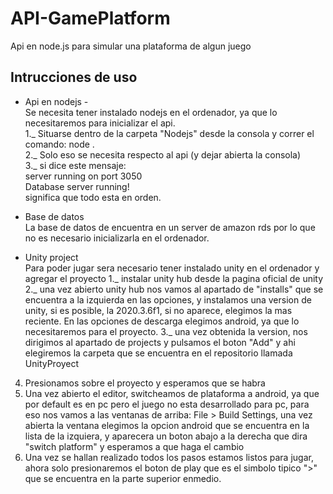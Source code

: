 # API-GamePlatform
Api en node.js para simular una plataforma de algun juego

## Intrucciones de uso
- Api en nodejs - <br>
Se necesita tener instalado nodejs en el ordenador, ya que lo necesitaremos para inicializar el api.<br>
1._ Situarse dentro de la carpeta "Nodejs" desde la consola y correr el comando: node .<br>
2._ Solo eso se necesita respecto al api (y dejar abierta la consola)<br>
3._ si dice este mensaje: <br>
server running on port 3050<br>
Database server running!<br>
significa que todo esta en orden.<br>

- Base de datos <br>
La base de datos de encuentra en un server de amazon rds por lo que no es necesario inicializarla en el ordenador. <br>

- Unity project <br>
Para poder jugar sera necesario tener instalado unity en el ordenador y agregar el proyecto
1._ instalar unity hub desde la pagina oficial de unity 
2._ una vez abierto unity hub nos vamos al apartado de "installs" que se encuentra a la izquierda en las opciones, y instalamos una version de unity, si es posible, la 2020.3.6f1, si no aparece, elegimos la mas reciente. En las opciones de descarga elegimos android, ya que lo necesitaremos para el proyecto.
3._ una vez obtenida la version, nos dirigimos al apartado de projects y pulsamos el boton "Add" y ahi elegiremos la carpeta que se encuentra en el repositorio llamada UnityProyect
4. Presionamos sobre el proyecto y esperamos que se habra
5. Una vez abierto el editor, switcheamos de plataforma a android, ya que por default es en pc pero el juego no esta desarrollado para pc, para eso nos vamos a las ventanas de arriba: File > Build Settings, una vez abierta la ventana elegimos la opcion android que se encuentra en la lista de la izquiera, y aparecera un boton abajo a la derecha que dira "switch platform" y esperamos a que haga el cambio
6. Una vez se hallan realizado todos los pasos estamos listos para jugar, ahora solo presionaremos el boton de play que es el simbolo tipico ">" que se encuentra en la parte superior enmedio.


